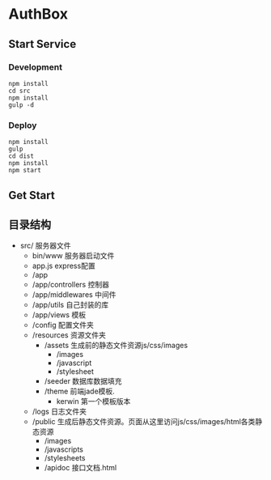 # AuthBox
        
## Start Service

### Development

```  
npm install
cd src
npm install  
gulp -d  
```

### Deploy

```
npm install
gulp
cd dist
npm install
npm start
```

## Get Start


## 目录结构

* src/ 服务器文件
    * bin/www 服务器启动文件
    * app.js express配置
    * /app
    * /app/controllers 控制器
    * /app/middlewares 中间件
    * /app/utils 自己封装的库
    * /app/views 模板
    * /config 配置文件夹
    * /resources 资源文件夹
        * /assets 生成前的静态文件资源js/css/images
            * /images
            * /javascript
            * /stylesheet
        * /seeder 数据库数据填充
        * /theme  前端jade模板.
            * kerwin 第一个模板版本
    * /logs 日志文件夹
    * /public 生成后静态文件资源。页面从这里访问js/css/images/html各类静态资源
        * /images
        * /javascripts
        * /stylesheets
        * /apidoc 接口文档.html
